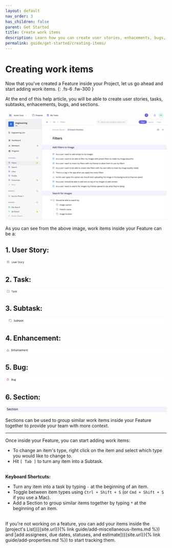 ```yaml
---
layout: default
nav_order: 3
has_children: false
parent: Get Started
title: Create work items
description: Learn how you can create user stories, enhacements, bugs, tasks, and subtasks inside your Feature.
permalink: guide/get-started/creating-items/
---
```

# Creating work items

Now that you've created a Feature inside your Project, let us go ahead and start adding work items. 
{: .fs-6 .fw-300 }

At the end of this help article, you will be able to create user stories, tasks, subtasks, enhacements, bugs, and sections.

![Items and its types in Zepel](/assets/uploads/zepel-items.png "Items in Zepel")

As you can see from the above image, work items inside your Feature can be a:

## 1. User Story:

![User Story in Zepel](/assets/uploads/zepel-user-story.png "User Story in Zepel")

## 2. Task:

![Task in Zepel](/assets/uploads/zepel-task.png "Task in Zepel")

## 3. Subtask:

![Subtask in Zepel](/assets/uploads/zepel-subtask.png "Subtask in Zepel")

## 4. Enhancement:

![Enhancement in Zepel](/assets/uploads/zepel-enhancement.png "Enhancement in Zepel")

## 5. Bug:

![Bug in Zepel](/assets/uploads/zepel-bug.png "Bug in Zepel")

## 6. Section:

![Section in Zepel](/assets/uploads/zepel-section.png "User Story in Zepel")

Sections can be used to group similar work items inside your Feature together to provide your team with more context.

---

Once inside your Feature, you can start adding work items:

- To change an item's type, right click on the item and select which type you would like to change to.
- Hit ```[ Tab ]``` to turn any item into a Subtask.
<br><br>

__Keyboard Shortcuts:__

- Turn any item into a task by typing ```-``` at the beginning of an item.
- Toggle between item types using ```Ctrl + Shift + S``` (or ````Cmd + Shift + S```` if you use a Mac).
- Add a Section to group similar items together by typing ```*``` at the beginning of an item.
<br><br>

If you're not working on a feature, you can add your items inside the [project's List]({{site.url}}{% link guide/add-miscellaneous-items.md %}) and [add assignees, due dates, statuses, and estimate]({{site.url}}{% link guide/add-properties.md %}) to start tracking them.